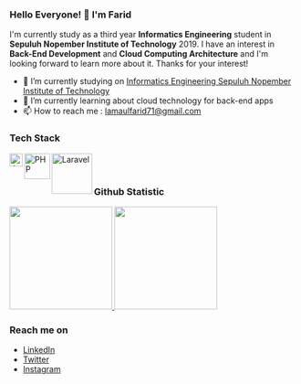 ### Hello Everyone! 👋 I'm Farid

I'm currently study as a third year **Informatics Engineering** student in **Sepuluh Nopember Institute of Technology** 2019. I have an interest in **Back-End Development** and **Cloud Computing Architecture** and I'm looking forward to learn more about it. Thanks for your interest!

-   🔭 I’m currently studying on <a href="https://www.its.ac.id/id/beranda/">Informatics Engineering Sepuluh Nopember Institute of Technology</a>
-   🌱 I’m currently learning about cloud technology for back-end apps
-   📫 How to reach me : lamaulfarid71@gmail.com

### Tech Stack

<a href="#"><img align="left" alt="JavaScript" title="JavaScript" width="23x" src="https://upload.wikimedia.org/wikipedia/commons/9/99/Unofficial_JavaScript_logo_2.svg" /></a>
<a href="https://www.php.net/"><img align="left" alt="PHP" title="PHP" width="45px" src="https://upload.wikimedia.org/wikipedia/commons/2/27/PHP-logo.svg" /></a>
<a href="https://laravel.com/"><img align="left" alt="Laravel" title="Laravel" width="71px" src="https://laravel.com/img/logotype.min.svg" /></a>

<br>
<br>

### Github Statistic

<p align="left">
<a href="https://github.com/faridlamaul">
  <img height="180em" src="https://github-readme-stats-eight-theta.vercel.app/api?username=faridlamaul&show_icons=true&theme=algolia&include_all_commits=true&count_private=true"/>
  <img height="180em" src="https://github-readme-stats-eight-theta.vercel.app/api/top-langs/?username=faridlamaul&layout=compact&langs_count=8&theme=algolia"/>
</a>
</p>

### Reach me on

-   <a href="https://linkedin.com/in/faridlamaul/">LinkedIn</a>
-   <a href="https://twitter.com/faridlamaul">Twitter</a>
-   <a href="https://instagram.com/faridlamaul">Instagram</a>

<!-- test -->
